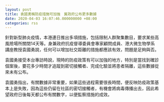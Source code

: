 ```yaml
---
layout: post
title: 袁國勇稱防疫措施可加強　冀政府公布更多數據
date: 2020-04-03 16:07:46.000000000 +08:00
categories: rss
---
```


針對新型肺炎疫情，本港連日推出多項措施，包括限制人群聚集數目，要求某些高風險場所關閉14天等。身兼政府抗疫督導委員會專家顧問成員、港大微生物學系講座教授袁國勇說，任何可以增加社交距離的措施都應該有效，問題是足夠與否。

袁國勇接受本台專訪時說，現時的防疫政策有可以加強的地方，特別是當找到確診個案後，要花多少時間才追蹤到密切接觸者、完成化驗並將患者隔離，這些數據從來未有公布。

袁國勇指出，有關數據非常重要，如果這些過程需要很長時間，便反映防疫政策基本上是失敗，因為這些仍留在社區的密切接觸者，有機會將病毒傳播出去，因此希望政府日後每天都公布有關數字，以便監察措施的成效。
